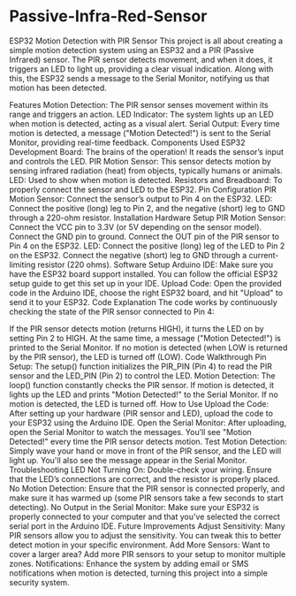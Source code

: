 # Passive-Infra-Red-Sensor
ESP32 Motion Detection with PIR Sensor
This project is all about creating a simple motion detection system using an ESP32 and a PIR (Passive Infrared) sensor. The PIR sensor detects movement, and when it does, it triggers an LED to light up, providing a clear visual indication. Along with this, the ESP32 sends a message to the Serial Monitor, notifying us that motion has been detected.

Features
Motion Detection: The PIR sensor senses movement within its range and triggers an action.
LED Indicator: The system lights up an LED when motion is detected, acting as a visual alert.
Serial Output: Every time motion is detected, a message ("Motion Detected!") is sent to the Serial Monitor, providing real-time feedback.
Components Used
ESP32 Development Board: The brains of the operation! It reads the sensor’s input and controls the LED.
PIR Motion Sensor: This sensor detects motion by sensing infrared radiation (heat) from objects, typically humans or animals.
LED: Used to show when motion is detected.
Resistors and Breadboard: To properly connect the sensor and LED to the ESP32.
Pin Configuration
PIR Motion Sensor: Connect the sensor’s output to Pin 4 on the ESP32.
LED: Connect the positive (long) leg to Pin 2, and the negative (short) leg to GND through a 220-ohm resistor.
Installation
Hardware Setup
PIR Motion Sensor:
Connect the VCC pin to 3.3V (or 5V depending on the sensor model).
Connect the GND pin to ground.
Connect the OUT pin of the PIR sensor to Pin 4 on the ESP32.
LED:
Connect the positive (long) leg of the LED to Pin 2 on the ESP32.
Connect the negative (short) leg to GND through a current-limiting resistor (220 ohms).
Software Setup
Arduino IDE: Make sure you have the ESP32 board support installed. You can follow the official ESP32 setup guide to get this set up in your IDE.
Upload Code: Open the provided code in the Arduino IDE, choose the right ESP32 board, and hit "Upload" to send it to your ESP32.
Code Explanation
The code works by continuously checking the state of the PIR sensor connected to Pin 4:

If the PIR sensor detects motion (returns HIGH), it turns the LED on by setting Pin 2 to HIGH.
At the same time, a message ("Motion Detected!") is printed to the Serial Monitor.
If no motion is detected (when LOW is returned by the PIR sensor), the LED is turned off (LOW).
Code Walkthrough
Pin Setup: The setup() function initializes the PIR_PIN (Pin 4) to read the PIR sensor and the LED_PIN (Pin 2) to control the LED.
Motion Detection: The loop() function constantly checks the PIR sensor. If motion is detected, it lights up the LED and prints "Motion Detected!" to the Serial Monitor. If no motion is detected, the LED is turned off.
How to Use
Upload the Code: After setting up your hardware (PIR sensor and LED), upload the code to your ESP32 using the Arduino IDE.
Open the Serial Monitor: After uploading, open the Serial Monitor to watch the messages. You’ll see "Motion Detected!" every time the PIR sensor detects motion.
Test Motion Detection: Simply wave your hand or move in front of the PIR sensor, and the LED will light up. You'll also see the message appear in the Serial Monitor.
Troubleshooting
LED Not Turning On: Double-check your wiring. Ensure that the LED’s connections are correct, and the resistor is properly placed.
No Motion Detection: Ensure that the PIR sensor is connected properly, and make sure it has warmed up (some PIR sensors take a few seconds to start detecting).
No Output in the Serial Monitor: Make sure your ESP32 is properly connected to your computer and that you've selected the correct serial port in the Arduino IDE.
Future Improvements
Adjust Sensitivity: Many PIR sensors allow you to adjust the sensitivity. You can tweak this to better detect motion in your specific environment.
Add More Sensors: Want to cover a larger area? Add more PIR sensors to your setup to monitor multiple zones.
Notifications: Enhance the system by adding email or SMS notifications when motion is detected, turning this project into a simple security system.
